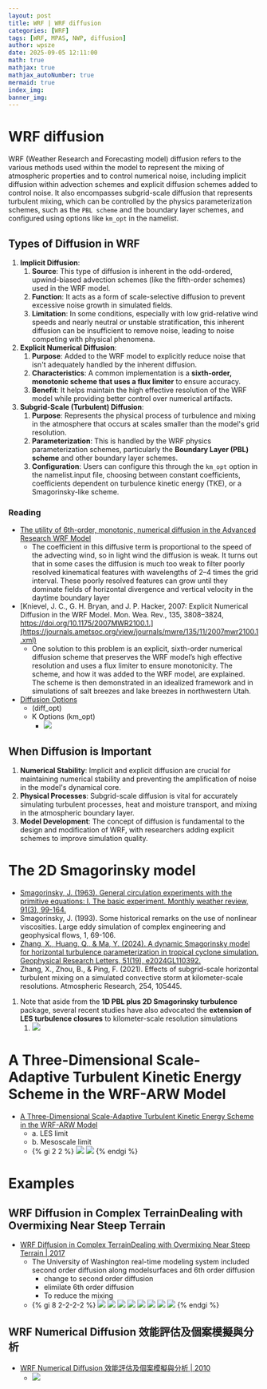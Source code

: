 ```yaml
---
layout: post
title: WRF | WRF diffusion
categories: [WRF]
tags: [WRF, MPAS, NWP, diffusion]
author: wpsze
date: 2025-09-05 12:11:00
math: true
mathjax: true
mathjax_autoNumber: true
mermaid: true
index_img: 
banner_img: 
---
```


# WRF diffusion

WRF (Weather Research and Forecasting model) diffusion refers to the various methods used within the model to represent the mixing of atmospheric properties and to control numerical noise, including implicit diffusion within advection schemes and explicit diffusion schemes added to control noise. It also encompasses subgrid-scale diffusion that represents turbulent mixing, which can be controlled by the physics parameterization schemes, such as the `PBL scheme` and the boundary layer schemes, and configured using options like `km_opt` in the namelist. 

## Types of Diffusion in WRF

1. **Implicit Diffusion**:
   1. **Source**: This type of diffusion is inherent in the odd-ordered, upwind-biased advection schemes (like the fifth-order schemes) used in the WRF model. 
   2. **Function**: It acts as a form of scale-selective diffusion to prevent excessive noise growth in simulated fields. 
   3. **Limitation**: In some conditions, especially with low grid-relative wind speeds and nearly neutral or unstable stratification, this inherent diffusion can be insufficient to remove noise, leading to noise competing with physical phenomena. 
2. **Explicit Numerical Diffusion**:
   1. **Purpose**: Added to the WRF model to explicitly reduce noise that isn't adequately handled by the inherent diffusion. 
   2. **Characteristics**: A common implementation is a **sixth-order, monotonic scheme that uses a flux limiter** to ensure accuracy. 
   3. **Benefit**: It helps maintain the high effective resolution of the WRF model while providing better control over numerical artifacts. 
3. **Subgrid-Scale (Turbulent) Diffusion**:
   1. **Purpose**: Represents the physical process of turbulence and mixing in the atmosphere that occurs at scales smaller than the model's grid resolution. 
   2. **Parameterization**: This is handled by the WRF physics parameterization schemes, particularly the **Boundary Layer (PBL) scheme** and other boundary layer schemes. 
   3. **Configuration**: Users can configure this through the `km_opt` option in the namelist.input file, choosing between constant coefficients, coefficients dependent on turbulence kinetic energy (TKE), or a Smagorinsky-like scheme. 

### Reading

- [The utility of 6th-order, monotonic, numerical diffusion in the Advanced Research WRF Model](https://www2.mmm.ucar.edu/wrf/users/workshops/WS2005/abstracts/Session3/15-Knievel.pdf)
  - The coefficient in this diffusive term is proportional to the speed of the advecting wind, so in light wind the diffusion is weak. It turns out that in some cases the diffusion is much too weak to filter poorly resolved kinematical features with wavelengths of 2–4 times the grid interval. These poorly resolved features can grow until they dominate fields of horizontal divergence and vertical velocity in the daytime boundary layer
- [Knievel, J. C., G. H. Bryan, and J. P. Hacker, 2007: Explicit Numerical Diffusion in the WRF Model. Mon. Wea. Rev., 135, 3808–3824, https://doi.org/10.1175/2007MWR2100.1.](https://journals.ametsoc.org/view/journals/mwre/135/11/2007mwr2100.1.xml)
  - One solution to this problem is an explicit, sixth-order numerical diffusion scheme that preserves the WRF model’s high effective resolution and uses a flux limiter to ensure monotonicity. The scheme, and how it was added to the WRF model, are explained. The scheme is then demonstrated in an idealized framework and in simulations of salt breezes and lake breezes in northwestern Utah.
- [Diffusion Options ](https://www2.mmm.ucar.edu/wrf/users/wrf_users_guide/build/html/dynamics.html#diffusion-options-diff-opt)
  - (diff_opt)
  - K Options (km_opt)
    - ![](https://i.imgur.com/NsOdFDs.png)

## When Diffusion is Important

1. **Numerical Stability**: Implicit and explicit diffusion are crucial for maintaining numerical stability and preventing the amplification of noise in the model's dynamical core. 
2. **Physical Processes**: Subgrid-scale diffusion is vital for accurately simulating turbulent processes, heat and moisture transport, and mixing in the atmospheric boundary layer. 
3. **Model Development**: The concept of diffusion is fundamental to the design and modification of WRF, with researchers adding explicit schemes to improve simulation quality. 

# The 2D Smagorinsky model

- [Smagorinsky, J. (1963). General circulation experiments with the primitive equations: I. The basic experiment. Monthly weather review, 91(3), 99-164.](https://journals.ametsoc.org/view/journals/mwre/91/3/1520-0493_1963_091_0099_gcewtp_2_3_co_2.xml)
- Smagorinsky, J. (1993). Some historical remarks on the use of nonlinear viscosities. Large eddy simulation of complex engineering and geophysical flows, 1, 69-106.
- [Zhang, X., Huang, Q., & Ma, Y. (2024). A dynamic Smagorinsky model for horizontal turbulence parameterization in tropical cyclone simulation. Geophysical Research Letters, 51(19), e2024GL110392.](https://agupubs.onlinelibrary.wiley.com/doi/pdfdirect/10.1029/2024GL110392)
- Zhang, X., Zhou, B., & Ping, F. (2021). Effects of subgrid-scale horizontal turbulent mixing on a simulated convective storm at kilometer-scale resolutions. Atmospheric Research, 254, 105445.

1. Note that aside from the **1D PBL plus 2D Smagorinsky turbulence** package, several recent studies have also advocated the **extension of LES turbulence closures** to kilometer-scale resolution simulations
   1. ![](https://i.imgur.com/lo8hEOx.png)

# A Three-Dimensional Scale-Adaptive Turbulent Kinetic Energy Scheme in the WRF-ARW Model

- [A Three-Dimensional Scale-Adaptive Turbulent Kinetic Energy Scheme in the WRF-ARW Model](https://repository.library.noaa.gov/view/noaa/21975/noaa_21975_DS1.pdf)
  - a. LES limit 
  - b. Mesoscale limit
  - {% gi 2 2 %}
    ![](https://i.imgur.com/0n6XOTB.png)
    ![](https://i.imgur.com/D9FogiC.png)
    {% endgi %}

# Examples

## WRF Diffusion in Complex TerrainDealing with Overmixing Near Steep Terrain

- [WRF Diffusion in Complex TerrainDealing with Overmixing Near Steep Terrain | 2017](https://www2.mmm.ucar.edu/wrf/users/workshops/WS2017/oral_presentations/8.3.pdf)
  - The University of Washington real-time modeling system included second order diffusion along modelsurfaces and 6th order diffusion
    - change to second order diffusion
    - elimilate 6th order diffusion
    - To reduce the mixing
  - {% gi 8 2-2-2-2 %}
    ![](https://i.imgur.com/NuQZkD0.png)
    ![](https://i.imgur.com/QmPTTNz.png)
    ![](https://i.imgur.com/y6Y0QJe.png)
    ![](https://i.imgur.com/vLKS2dE.png)
    ![](https://i.imgur.com/MdPSCs0.png)
    ![](https://i.imgur.com/ViHoT0Q.png)
    ![](https://i.imgur.com/SRsUeH5.png)
    ![](https://i.imgur.com/RV07Y3Q.png)
    {% endgi %}

## WRF Numerical Diffusion 效能評估及個案模擬與分析

- [WRF Numerical Diffusion 效能評估及個案模擬與分析 | 2010](https://photino.cwa.gov.tw/rdcweb/lib/cd/cd01conf/dissertation/2010/029.pdf)
  - ![](https://i.imgur.com/VXFITNt.png)